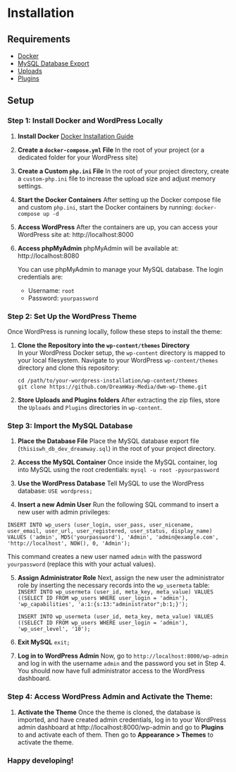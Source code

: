 # Installation

## Requirements

- [Docker](https://www.docker.com/get-started/)
- [MySQL Database Export](https://drive.google.com/file/d/13TnXG9MzweNhtrccyi1o8RwS0TPDK00h/view)
- [Uploads](https://dreamwaymedia.com/wp-content/uploads.zip)
- [Plugins](https://dreamwaymedia.com/wp-content/plugins.zip)

## Setup

### **Step 1: Install Docker and WordPress Locally**
1. **Install Docker**
	[Docker Installation Guide](https://docs.docker.com/desktop/?_gl=1*xj8wza*_gcl_au*MTgxODIyMzIxMy4xNzI3ODk1Njkw*_ga*MTg1ODI5ODQwMS4xNzI2OTgzMjI5*_ga_XJWPQMJYHQ*MTcyNzg5NTY4OS4yLjEuMTcyNzg5NjUwNi42MC4wLjA.)

2. **Create a `docker-compose.yml` File** In the root of your project (or a dedicated folder for your WordPress site)

3. **Create a Custom `php.ini` File** 
In the root of your project directory, create a `custom-php.ini` file to increase the upload size and adjust memory settings.

4. **Start the Docker Containers**
		After setting up the Docker compose file and custom `php.ini`, start the Docker containers by running:
	`docker-compose up -d`

6. **Access WordPress**
	After the containers are up, you can access your WordPress site at: http://localhost:8000

7. **Access phpMyAdmin**
	phpMyAdmin will be available at: http://localhost:8080
	
	You can use phpMyAdmin to manage your MySQL database. The login credentials are:
	-   Username: `root`
	-   Password: `yourpassword`

### Step 2: Set Up the WordPress Theme
Once WordPress is running locally, follow these steps to install the theme:

1. **Clone the Repository into the `wp-content/themes` Directory**  
In your WordPress Docker setup, the `wp-content` directory is mapped to your local filesystem. Navigate to your WordPress `wp-content/themes` directory and clone this repository:
	```
	cd /path/to/your-wordpress-installation/wp-content/themes
	git clone https://github.com/DreamWay-Media/dwm-wp-theme.git
	```
2. **Store Uploads and Plugins folders**
	After extracting the zip files, store the `Uploads` and `Plugins` directories in `wp-content`.

### Step 3: Import the MySQL Database
1. **Place the Database File**
	Place the MySQL database export file (`thisiswh_db_dev_dreamway.sql`) in the root of your project directory.
	
2. **Access the MySQL Container**
	Once inside the MySQL container, log into MySQL using the root credentials:
	`mysql -u root -pyourpassword`
	
3. **Use the WordPress Database**
	Tell MySQL to use the WordPress database:
	`USE wordpress;`
	
4. **Insert a new Admin User**
	Run the following SQL command to insert a new user with admin privileges:<br>
```
INSERT INTO wp_users (user_login, user_pass, user_nicename, user_email, user_url, user_registered, user_status, display_name)
VALUES ('admin', MD5('yourpassword'), 'Admin', 'admin@example.com', 'http://localhost', NOW(), 0, 'Admin');
```
This command creates a new user named `admin` with the password `yourpassword` (replace this with your actual values).

5. **Assign Administrator Role**
	Next, assign the new user the administrator role by inserting the necessary records into the `wp_usermeta` table:<br>`INSERT INTO wp_usermeta (user_id, meta_key, meta_value)
VALUES ((SELECT ID FROM wp_users WHERE user_login = 'admin'), 'wp_capabilities', 'a:1:{s:13:"administrator";b:1;}');`

	`INSERT INTO wp_usermeta (user_id, meta_key, meta_value)
VALUES ((SELECT ID FROM wp_users WHERE user_login = 'admin'), 'wp_user_level', '10');`

6. **Exit MySQL**
	`exit;`

7. **Log in to WordPress Admin**
	Now, go to `http://localhost:8000/wp-admin` and log in with the username `admin` and the password you set in Step 4. You should now have full administrator access to the WordPress dashboard.

### Step 4: Access WordPress Admin and Activate the Theme:
1. **Activate the Theme**
	Once the theme is cloned, the database is imported, and have created admin credentials, log in to your WordPress admin dashboard at http://localhost:8000/wp-admin and go to **Plugins** to and activate each of them. Then go to **Appearance > Themes** to activate the theme.

### Happy developing!